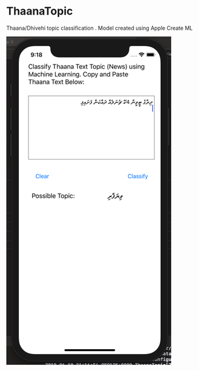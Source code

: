 # ThaanaTopic
Thaana/Dhivehi topic classification . Model created using Apple Create ML

![alt text](screenshot.png "Screenshot")
